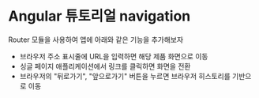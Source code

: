 # Angular 튜토리얼 navigation
Router 모듈을 사용하여 앱에 아래와 같은 기능을 추가해보자
- 브라우저 주소 표시줄에 URL을 입력하면 해당 제품 화면으로 이동
- 싱글 페이지 애플리케이션에서 링크를 클릭하면 화면을 전환
- 브라우저의 "뒤로가기", "앞으로가기" 버튼을 누르면 브라우저 히스토리를 기반으로 이동

